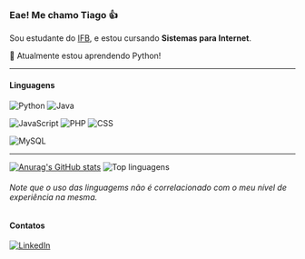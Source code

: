 ### Eae! Me chamo Tiago 👍

Sou estudante do <a href="https://www.ifb.edu.br" title="Página do Instituto Federal de Brasília" target="_blank">IFB<a>, e estou cursando **Sistemas para Internet**.
<br>

🌱 Atualmente estou aprendendo Python!

---
#### Linguagens
![Python](https://img.shields.io/badge/Python-3776AB?logo=python&logoColor=white&style=for-the-badge)
![Java](https://img.shields.io/badge/Java-007396?logo=java&logoColor=white&style=for-the-badge)

![JavaScript](https://img.shields.io/badge/JavaScript-F7DF1E?logo=javascript&logoColor=black&style=for-the-badge)
![PHP](https://img.shields.io/badge/PHP-777BB4?logo=java&logoColor=white&style=for-the-badge)
![CSS](https://img.shields.io/badge/CSS-1572B6?logo=css3&logoColor=white&style=for-the-badge)

![MySQL](https://img.shields.io/badge/MySQL-4479A1?logo=mysql&logoColor=white&style=for-the-badge)

---

<!-- - 🔭 I’m currently working on ...
- 🌱 I’m currently learning ...
- 👯 I’m looking to collaborate on ...
- 🤔 I’m looking for help with ...
- 💬 Ask me about ...
- 📫 How to reach me: ...
- 😄 Pronouns: ...
- ⚡ Fun fact: ... -->

[![Anurag's GitHub stats](https://github-readme-stats.vercel.app/api?username=tiagocf2)](https://github.com/anuraghazra/github-readme-stats)
![Top linguagens](https://github-readme-stats.vercel.app/api/top-langs/?username=tiagocf2&layout=compact)
###### _Note que o uso das linguagems não é correlacionado com o meu nível de experiência na mesma._

#### Contatos
[![LinkedIn](https://img.shields.io/badge/LinkedIn-0A66C2?logo=linkedin&logoColor=white&style=for-the-badge)](www.linkedin.com/in/tiagocfrausino "Meu perfil no Linkedin ☻")
